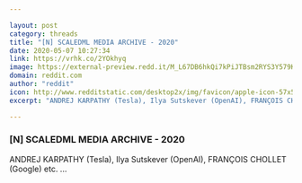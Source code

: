 ```yaml
---

layout: post
category: threads
title: "[N] SCALEDML MEDIA ARCHIVE - 2020"
date: 2020-05-07 10:27:34
link: https://vrhk.co/2YOkhyq
image: https://external-preview.redd.it/M_L67DB6hkQi7kPiJTBsm2RYS3Y579K2gxmpKFrC5SU.jpg?width=1200&height=628.272251309&auto=webp&crop=1200:628.272251309,smart&s=98fe626a1593bdc78def8d0fbbe4332cdbf58b1d
domain: reddit.com
author: "reddit"
icon: http://www.redditstatic.com/desktop2x/img/favicon/apple-icon-57x57.png
excerpt: "ANDREJ KARPATHY (Tesla), Ilya Sutskever (OpenAI), FRANÇOIS CHOLLET (Google) etc. ..."

---
```


### [N] SCALEDML MEDIA ARCHIVE - 2020

ANDREJ KARPATHY (Tesla), Ilya Sutskever (OpenAI), FRANÇOIS CHOLLET (Google) etc. ...